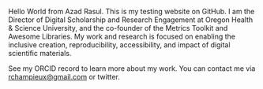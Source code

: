 Hello World from Azad Rasul. This is my testing website on GitHub.
I am the Director of Digital Scholarship and Research Engagement at Oregon Health & Science University, and the co-founder of the Metrics Toolkit and Awesome Libraries. My work and research is focused on enabling the inclusive creation, reproducibility, accessibility, and impact of digital scientific materials.

See my ORCID record to learn more about my work. You can contact me via rchampieux@gmail.com or twitter.
